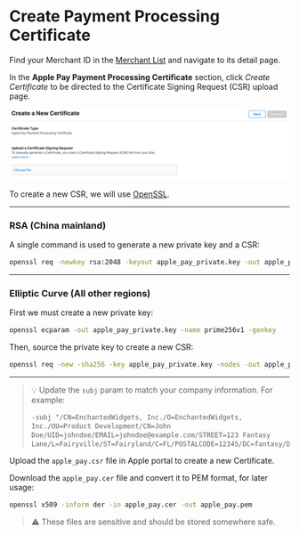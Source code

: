 # Create Payment Processing Certificate

Find your Merchant ID in the [Merchant List](https://developer.apple.com/account/resources/identifiers/list/merchant) and navigate to its detail page.

In the **Apple Pay Payment Processing Certificate** section, click _Create Certificate_ to be directed to the Certificate Signing Request (CSR) upload page.

![Create Payment Processing Certificate](images/create-payment-processing-certificate.png)

To create a new CSR, we will use [OpenSSL](https://www.openssl.org/).

---

### RSA (China mainland)

A single command is used to generate a new private key and a CSR:

```bash
openssl req -newkey rsa:2048 -keyout apple_pay_private.key -out apple_pay.csr -nodes -subj '/O=Company/C=US'
```

---

### Elliptic Curve (All other regions)

First we must create a new private key:

```bash
openssl ecparam -out apple_pay_private.key -name prime256v1 -genkey
```

Then, source the private key to create a new CSR:

```bash
openssl req -new -sha256 -key apple_pay_private.key -nodes -out apple_pay.csr -subj '/O=Basis Theory Solutions/C=US'
```

---

> 💡 Update the `subj` param to match your company information. For example:
>
> ```text
> -subj "/CN=EnchantedWidgets, Inc./O=EnchantedWidgets, Inc./OU=Product Development/CN=John Doe/UID=johndoe/EMAIL=johndoe@example.com/STREET=123 Fantasy Lane/L=Fairyville/ST=Fairyland/C=FL/POSTALCODE=12345/DC=fantasy/DC=local"
> ```

Upload the `apple_pay.csr` file in Apple portal to create a new Certificate.

Download the `apple_pay.cer` file and convert it to PEM format, for later usage:

```bash
openssl x509 -inform der -in apple_pay.cer -out apple_pay.pem
```

> ⚠️ These files are sensitive and should be stored somewhere safe.
